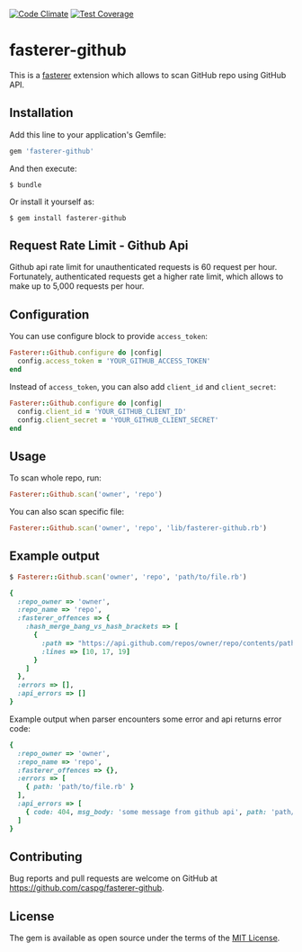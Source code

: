 [![Code Climate](https://codeclimate.com/github/caspg/fasterer-github/badges/gpa.svg)](https://codeclimate.com/github/caspg/fasterer-github)
[![Test Coverage](https://codeclimate.com/github/caspg/fasterer-github/badges/coverage.svg)](https://codeclimate.com/github/caspg/fasterer-github/coverage)

# fasterer-github

This is a [fasterer](https://github.com/DamirSvrtan/fasterer) extension which allows to scan GitHub repo using GitHub API.


## Installation

Add this line to your application's Gemfile:

```ruby
gem 'fasterer-github'
```

And then execute:

    $ bundle

Or install it yourself as:

    $ gem install fasterer-github

## Request Rate Limit - Github Api

Github api rate limit for unauthenticated requests is 60 request per hour. Fortunately, authenticated requests get a higher rate limit, which allows to make up to 5,000 requests per hour.

## Configuration

You can use configure block to provide `access_token`:
```ruby
Fasterer::Github.configure do |config|
  config.access_token = 'YOUR_GITHUB_ACCESS_TOKEN'
end
```

Instead of `access_token`, you can also add `client_id` and `client_secret`:

```ruby
Fasterer::Github.configure do |config|
  config.client_id = 'YOUR_GITHUB_CLIENT_ID'
  config.client_secret = 'YOUR_GITHUB_CLIENT_SECRET'
end
```

## Usage

To scan whole repo, run:
```ruby
Fasterer::Github.scan('owner', 'repo')
```

You can also scan specific file:
```ruby
Fasterer::Github.scan('owner', 'repo', 'lib/fasterer-github.rb')
```

## Example output

```ruby
$ Fasterer::Github.scan('owner', 'repo', 'path/to/file.rb')

{
  :repo_owner => 'owner',
  :repo_name => 'repo',
  :fasterer_offences => {
    :hash_merge_bang_vs_hash_brackets => [
      {
        :path => "https://api.github.com/repos/owner/repo/contents/path/to/file.rb?ref=master",
        :lines => [10, 17, 19]
      }
    ]
  },
  :errors => [],
  :api_errors => []
}
```

Example output when parser encounters some error and api returns error code:
```ruby
{
  :repo_owner => 'owner',
  :repo_name => 'repo',
  :fasterer_offences => {},
  :errors => [
    { path: 'path/to/file.rb' }
  ],
  :api_errors => [
    { code: 404, msg_body: 'some message from github api', path: 'path/to/file.rb' }
  ]
}
```

## Contributing

Bug reports and pull requests are welcome on GitHub at https://github.com/caspg/fasterer-github.


## License

The gem is available as open source under the terms of the [MIT License](http://opensource.org/licenses/MIT).

